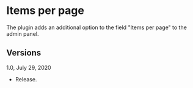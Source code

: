 Items per page
==============

The plugin adds an additional option to the field "Items per page" to the admin panel.

Versions
--------

1.0, July 29, 2020
- Release.
